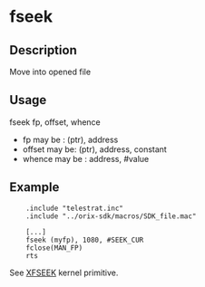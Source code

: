 # fseek

## Description

Move into opened file

## Usage

fseek fp, offset, whence

* fp may be : (ptr), address
* offset may be: (ptr), address, constant
* whence may be  : address, #value

## Example

```ca65
    .include "telestrat.inc"
    .include "../orix-sdk/macros/SDK_file.mac"

    [...]
    fseek (myfp), 1080, #SEEK_CUR
    fclose(MAN_FP)
    rts
```

See [XFSEEK](../../../developer_manual/kernel/primitives/xfseek) kernel primitive.
